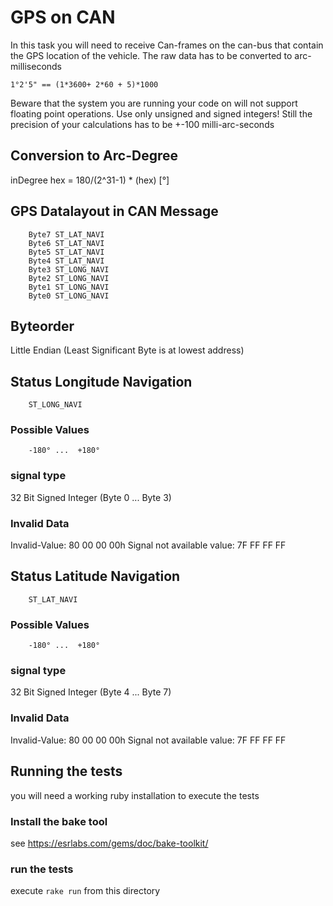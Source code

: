 
# GPS on CAN

In this task you will need to receive Can-frames on the can-bus that contain the GPS location of the
vehicle. The raw data has to be converted to arc-milliseconds

    1°2'5" == (1*3600+ 2*60 + 5)*1000

Beware that the system you are running your code on will not support floating point operations.
Use only unsigned and signed integers!
Still the precision of your calculations has to be +-100 milli-arc-seconds


## Conversion to Arc-Degree

inDegree hex = 180/(2^31-1) * (hex) [°]

## GPS Datalayout in CAN Message

		Byte7 ST_LAT_NAVI
		Byte6 ST_LAT_NAVI
		Byte5 ST_LAT_NAVI
		Byte4 ST_LAT_NAVI
		Byte3 ST_LONG_NAVI
		Byte2 ST_LONG_NAVI
		Byte1 ST_LONG_NAVI
		Byte0 ST_LONG_NAVI

## Byteorder

Little Endian (Least Significant Byte is at lowest address)

## Status Longitude Navigation

		ST_LONG_NAVI

### Possible Values

		-180° ...  +180°

### signal type

32 Bit Signed Integer (Byte 0 ... Byte 3)

### Invalid Data

Invalid-Value: 80 00 00 00h
Signal not available value: 7F FF FF FF

## Status Latitude Navigation

		ST_LAT_NAVI

### Possible Values

		-180° ...  +180°

### signal type

32 Bit Signed Integer (Byte 4 ... Byte 7)

### Invalid Data

Invalid-Value: 80 00 00 00h
Signal not available value: 7F FF FF FF

## Running the tests

you will need a working ruby installation to execute the tests

### Install the bake tool

see https://esrlabs.com/gems/doc/bake-toolkit/


### run the tests

execute `rake run` from this directory

